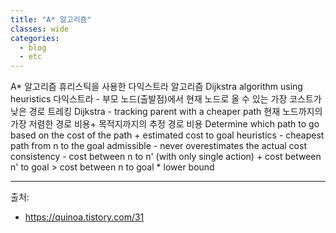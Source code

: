 ```yaml
---
title: "A* 알고리즘"
classes: wide
categories: 
  - blog
  - etc
---
```

   

A* 알고리즘
휴리스틱을 사용한 다익스트라 알고리즘 Dijkstra algorithm using heuristics
	다익스트라 - 부모 노드(출발점)에서 현재 노드로 올 수 있는 가장 코스트가 낮은 경로 트레킹
	Dijkstra - tracking parent with a cheaper path
현재 노드까지의 가장 저렴한 경로 비용+ 목적지까지의 추정 경로 비용
Determine which path to go based on the cost of the path 
	+ estimated cost to goal
	heuristics - cheapest path from n to the goal
	admissible - never overestimates the actual cost
	consistency - cost between n to n' (with only single action)
				+ cost between n' to goal > cost between n to goal 
				* lower bound
  
  
---  
출처:   
* https://quinoa.tistory.com/31
